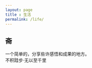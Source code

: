 ```yaml
---
layout: page
title : 生活
permalink: /life/
---
```


<h2>斋</h2>
<p>一个简单的，分享些许感悟和成果的地方。<br>不积跬步·无以至千里</p>
